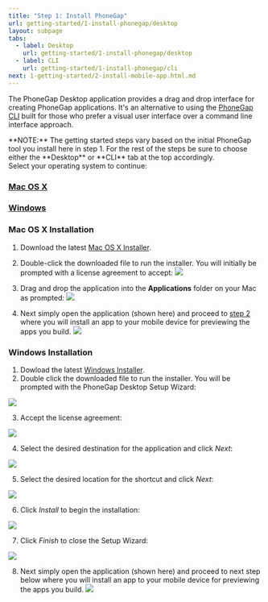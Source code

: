 ```yaml
---
title: "Step 1: Install PhoneGap"
url: getting-started/1-install-phonegap/desktop
layout: subpage
tabs:
  - label: Desktop
    url: getting-started/1-install-phonegap/desktop
  - label: CLI
    url: getting-started/1-install-phonegap/cli
next: 1-getting-started/2-install-mobile-app.html.md
---
```


The PhoneGap Desktop application provides a drag and drop interface for creating PhoneGap applications. It's an alternative to using the
[PhoneGap CLI](/getting-started/1-install-phonegap/cli) built for those who prefer a visual user interface
over a command line interface approach.  

<div class="alert--info">**NOTE:** The getting started steps vary based on the initial PhoneGap tool you install here in step 1. For the rest of the steps be sure to choose either the **Desktop** or **CLI** tab at the top accordingly.</div>
Select your operating system to continue:

<a href="#mac"><h3>Mac OS X</h3></a>   <a href="#win"><h3>Windows</h3></a> 

<a name="mac"></a>
### Mac OS X Installation

1. Download the latest [Mac OS X Installer](https://github.com/phonegap/phonegap-app-desktop/releases/download/0.1.5/PhoneGapDesktop.dmg).

2. Double-click the downloaded file to run the installer. You will initially be prompted with a license agreement to accept:
![](/images/license-agreement.png)

4. Drag and drop the application into the **Applications** folder on your Mac as prompted:
![](/images/drag-to-apps-folder.png)
    
5. Next simply open the application (shown here) and proceed to [step 2](/getting-started/2-install-mobile-app) where you will install an app to your mobile device for previewing the apps you build.
![](/images/desktop-app-open.png)


<a name="win"></a>
### Windows Installation

1. Dowload the latest [Windows Installer](https://github.com/phonegap/phonegap-app-desktop/releases/download/0.1.5/PhoneGapSetup.exe).
2. Double click the downloaded file to run the installer. You will be prompted with the PhoneGap Desktop Setup Wizard:  

  ![](/images/win-desktop1.png)

3. Accept the license agreement:

  ![](/images/win-desktop2.jpg)

4. Select the desired destination for the application and click *Next*:

  ![](/images/win-desktop3.jpg)

5. Select the desired location for the shortcut and click *Next*:

  ![](/images/win-desktop4.jpg)

6. Click *Install* to begin the installation:

  ![](/images/win-desktop5.jpg)

7. Click *Finish* to close the Setup Wizard:

  ![](/images/win-desktop6.jpg)

8. Next simply open the application (shown here) and proceed to next step below where you will install an app to your mobile device for previewing the apps you build.
![](/images/desktop-app-open.png)
